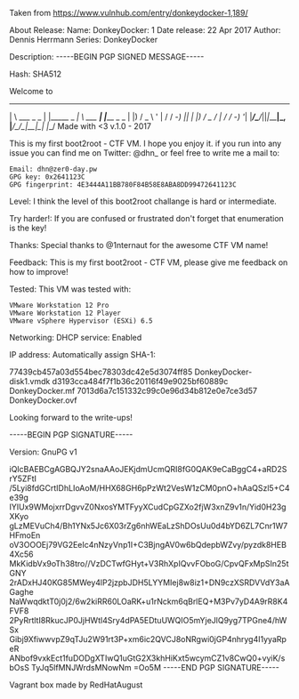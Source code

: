 Taken from https://www.vulnhub.com/entry/donkeydocker-1,189/ 

About Release:
    Name: DonkeyDocker: 1
    Date release: 22 Apr 2017
    Author: Dennis Herrmann
    Series: DonkeyDocker

Description:
-----BEGIN PGP SIGNED MESSAGE-----

Hash: SHA512

Welcome to

  ___           _            ___          _
 |   \ ___ _ _ | |_____ _  _|   \ ___  __| |_____ _ _
 | |) / _ \ ' \| / / -_) || | |) / _ \/ _| / / -_) '_|
 |___/\___/_||_|_\_\___|\_, |___/\___/\__|_\_\___|_|
                        |__/
                             Made with <3 v.1.0 - 2017

This is my first boot2root - CTF VM. I hope you enjoy it. if you run into any issue you can find me on Twitter: @dhn_ or feel free to write me a mail to:

    Email: dhn@zer0-day.pw
    GPG key: 0x2641123C
    GPG fingerprint: 4E3444A11BB780F84B58E8ABA8DD99472641123C

Level: I think the level of this boot2root challange is hard or intermediate.

Try harder!: If you are confused or frustrated don't forget that enumeration is the key!

Thanks: Special thanks to @1nternaut for the awesome CTF VM name!

Feedback: This is my first boot2root - CTF VM, please give me feedback on how to improve!

Tested: This VM was tested with:

    VMware Workstation 12 Pro
    VMware Workstation 12 Player
    VMware vSphere Hypervisor (ESXi) 6.5

Networking: DHCP service: Enabled

IP address: Automatically assign
SHA-1:

77439cb457a03d554bec78303dc42e5d3074ff85  DonkeyDocker-disk1.vmdk
d3193cca484f7f1b36c20116f49e9025bf60889c  DonkeyDocker.mf
7013d6a7c151332c99c0e96d34b812e0e7ce3d57  DonkeyDocker.ovf

Looking forward to the write-ups!

-----BEGIN PGP SIGNATURE-----

Version: GnuPG v1

iQIcBAEBCgAGBQJY2snaAAoJEKjdmUcmQRI8fG0QAK9eCaBggC4+aRD2SrY5ZFtI
/5Lyi8fdGCrtIDhLIoAoM/HHX68GH6pPzWt2VesW1zCM0pnO+hAaQSzl5+C4e39g
IYIUx9WMojxrrDgvvZ0NxosYMTFyyXCudCpGZXo2fjW3xnZ9v1n/Yid0H23gXKyo
gLzMEVuCh4/Bh1YNx5Jc6X03rZg6nhWEaLzShDOsUu0d4bYD6ZL7Cnr1W7HFmoEn
oV3OOOEj79VG2EeIc4nNzyVnp1I+C3BjngAV0w6bQdepbWZvy/pyzdk8HEB4Xc56
MkKidbVx9oTh38tro//VzDCTwfGHyt+V3RhXpIQvvFOboG/CpvQFxMpSIn25tGNY
2rADxHJ40KG85MWey4lP2jzpbJDH5LYYMIej8w8iz1+DN9czXSRDVVdY3aAGaghe
NaWwqdktT0j0j2/6w2kiRR60LOaRK+u1rNckm6qBrlEQ+M3Pv7yD4A9rR8K4FVF8
2PyRrtltI8RkucJP0JjHWtl4Sry4dPA5EDtuUWQIO5mYjeJlQ9yg7TPGne4/hWSx
Gibj9XfiwwvpZ9qTJu2W91rt3P+xm6ic2QVCJ8oNRgwi0jGP4nhryg4I1yyaRpeR
ANbof9vxkEct1fuDODgXTIwQ1uGtG2X3khHiKxt5wcymCZ1v8CwQ0+vyiK/sbOsS
TyJq5lfMNJWrdsMNowNm
=Oo5M
-----END PGP SIGNATURE-----

Vagrant box made by RedHatAugust
